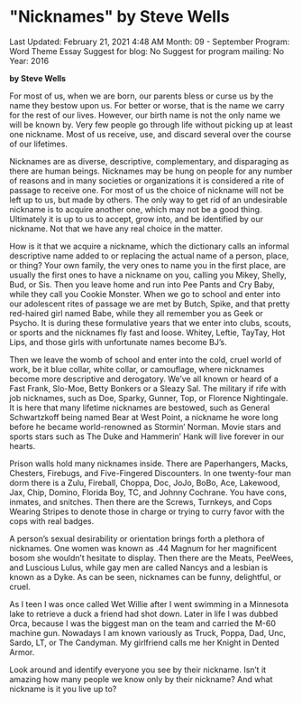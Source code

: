 # "Nicknames" by Steve Wells

Last Updated: February 21, 2021 4:48 AM
Month: 09 - September
Program: Word Theme Essay
Suggest for blog: No
Suggest for program mailing: No
Year: 2016

**by Steve Wells**

For most of us, when we are born, our parents bless or curse us by the name they bestow upon us. For better or worse, that is the name we carry for the rest of our lives. However, our birth name is not the only name we will be known by. Very few people go through life without picking up at least one nickname. Most of us receive, use, and discard several over the course of our lifetimes.

Nicknames are as diverse, descriptive, complementary, and disparaging as there are human beings. Nicknames may be hung on people for any number of reasons and in many societies or organizations it is considered a rite of passage to receive one. For most of us the choice of nickname will not be left up to us, but made by others. The only way to get rid of an undesirable nickname is to acquire another one, which may not be a good thing. Ultimately it is up to us to accept, grow into, and be identified by our nickname. Not that we have any real choice in the matter.

How is it that we acquire a nickname, which the dictionary calls an informal descriptive name added to or replacing the actual name of a person, place, or thing? Your own family, the very ones to name you in the first place, are usually the first ones to have a nickname on you, calling you Mikey, Shelly, Bud, or Sis. Then you leave home and run into Pee Pants and Cry Baby, while they call you Cookie Monster. When we go to school and enter into our adolescent rites of passage we are met by Butch, Spike, and that pretty red-haired girl named Babe, while they all remember you as Geek or Psycho. It is during these formulative years that we enter into clubs, scouts, or sports and the nicknames fly fast and loose. Whitey, Leftie, TayTay, Hot Lips, and those girls with unfortunate names become BJ’s.

Then we leave the womb of school and enter into the cold, cruel world of work, be it blue collar, white collar, or camouflage, where nicknames become more descriptive and derogatory. We’ve all known or heard of a Fast Frank, Slo-Moe, Betty Bonkers or a Sleazy Sal. The military if rife with job nicknames, such as Doe, Sparky, Gunner, Top, or Florence Nightingale. It is here that many lifetime nicknames are bestowed, such as General Schwartzkoff being named Bear at West Point, a nickname he wore long before he became world-renowned as Stormin’ Norman. Movie stars and sports stars such as The Duke and Hammerin’ Hank will live forever in our hearts.

Prison walls hold many nicknames inside. There are Paperhangers, Macks, Chesters, Firebugs, and Five-Fingered Discounters. In one twenty-four man dorm there is a Zulu, Fireball, Choppa, Doc, JoJo, BoBo, Ace, Lakewood, Jax, Chip, Domino, Florida Boy, TC, and Johnny Cochrane. You have cons, inmates, and snitches. Then there are the Screws, Turnkeys, and Cops Wearing Stripes to denote those in charge or trying to curry favor with the cops with real badges.

A person’s sexual desirability or orientation brings forth a plethora of nicknames. One women was known as .44 Magnum for her magnificent bosom she wouldn’t hesitate to display. Then there are the Meats, PeeWees, and Luscious Lulus, while gay men are called Nancys and a lesbian is known as a Dyke. As can be seen, nicknames can be funny, delightful, or cruel.

As I teen I was once called Wet Willie after I went swimming in a Minnesota lake to retrieve a duck a friend had shot down. Later in life I was dubbed Orca, because I was the biggest man on the team and carried the M-60 machine gun. Nowadays I am known variously as Truck, Poppa, Dad, Unc, Sardo, LT, or The Candyman. My girlfriend calls me her Knight in Dented Armor.

Look around and identify everyone you see by their nickname. Isn’t it amazing how many people we know only by their nickname? And what nickname is it you live up to?